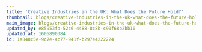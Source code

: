 ```yaml
---
title: 'Creative Industries in the UK: What Does the Future Hold?'
thumbnail: blogs/creative-industries-in-the-uk-what-does-the-future-hold/49-thumbnail-image.jpg
main_image: blogs/creative-industries-in-the-uk-what-does-the-future-hold/49-main-image.jpg
updated_by: e85953fb-52c6-4488-8c8b-c90f68b2bb10
updated_at: 1605890384
id: 1a848c5e-9c7e-4c77-941f-b297e4222224
---
```

